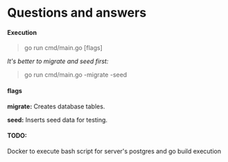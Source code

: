 # Questions and answers

#### Execution

> go run cmd/main.go [flags]

*It's better to migrate and seed first:*

> go run cmd/main.go -migrate -seed

#### flags

**migrate:** Creates database tables.

**seed:** Inserts seed data for testing.

#### TODO:
Docker to execute bash script for server's postgres and go build execution
